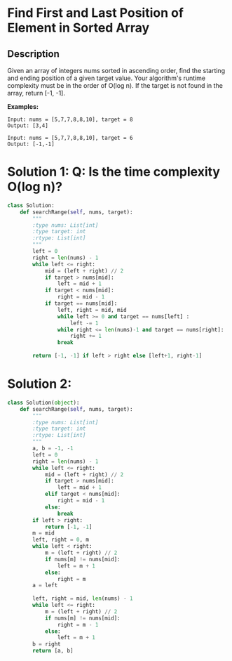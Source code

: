 # Find First and Last Position of Element in Sorted Array

## Description

Given an array of integers nums sorted in ascending order, find the starting and ending position of a given target value.
Your algorithm's runtime complexity must be in the order of O(log n).
If the target is not found in the array, return [-1, -1].

**Examples:**

```
Input: nums = [5,7,7,8,8,10], target = 8
Output: [3,4]

Input: nums = [5,7,7,8,8,10], target = 6
Output: [-1,-1]
```
# Solution 1:  Q: Is the time complexity O(log n)?

```python
class Solution:
    def searchRange(self, nums, target):
        """
        :type nums: List[int]
        :type target: int
        :rtype: List[int]
        """
        left = 0
        right = len(nums) - 1
        while left <= right:
            mid = (left + right) // 2
            if target > nums[mid]:
                left = mid + 1
            if target < nums[mid]:
                right = mid - 1
            if target == nums[mid]:
                left, right = mid, mid
                while left >= 0 and target == nums[left] :
                    left -= 1
                while right <= len(nums)-1 and target == nums[right]:
                    right += 1
                break
                
        return [-1, -1] if left > right else [left+1, right-1]
```

# Solution 2:

```python
class Solution(object):
    def searchRange(self, nums, target):
        """
        :type nums: List[int]
        :type target: int
        :rtype: List[int]
        """
        a, b = -1, -1
        left = 0
        right = len(nums) - 1
        while left <= right:
            mid = (left + right) // 2
            if target > nums[mid]:
                left = mid + 1
            elif target < nums[mid]:
                right = mid - 1
            else:
                break
        if left > right:
            return [-1, -1]
        m = mid
        left, right = 0, m
        while left < right:
            m = (left + right) // 2
            if nums[m] != nums[mid]:
                left = m + 1
            else:
                right = m
        a = left
        
        left, right = mid, len(nums) - 1
        while left <= right:
            m = (left + right) // 2
            if nums[m] != nums[mid]:
                right = m - 1
            else:
                left = m + 1
        b = right
        return [a, b]
```
